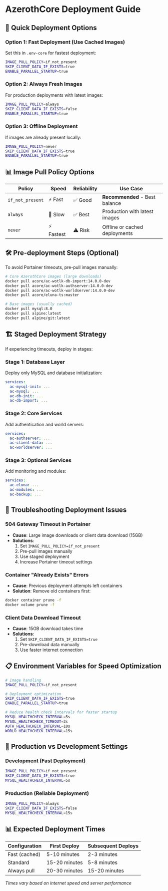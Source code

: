 # AzerothCore Deployment Guide

## 🚀 Quick Deployment Options

### **Option 1: Fast Deployment (Use Cached Images)**
Set this in `.env-core` for fastest deployment:
```bash
IMAGE_PULL_POLICY=if_not_present
SKIP_CLIENT_DATA_IF_EXISTS=true
ENABLE_PARALLEL_STARTUP=true
```

### **Option 2: Always Fresh Images**
For production deployments with latest images:
```bash
IMAGE_PULL_POLICY=always
SKIP_CLIENT_DATA_IF_EXISTS=false
ENABLE_PARALLEL_STARTUP=true
```

### **Option 3: Offline Deployment**
If images are already present locally:
```bash
IMAGE_PULL_POLICY=never
SKIP_CLIENT_DATA_IF_EXISTS=true
ENABLE_PARALLEL_STARTUP=true
```

## 📊 Image Pull Policy Options

| Policy | Speed | Reliability | Use Case |
|--------|-------|-------------|----------|
| `if_not_present` | ⚡ Fast | ✅ Good | **Recommended** - Best balance |
| `always` | 🐌 Slow | ✅ Best | Production with latest images |
| `never` | ⚡ Fastest | ⚠️ Risk | Offline or cached deployments |

## 🛠️ Pre-deployment Steps (Optional)

To avoid Portainer timeouts, pre-pull images manually:

```bash
# Core AzerothCore images (large downloads)
docker pull acore/ac-wotlk-db-import:14.0.0-dev
docker pull acore/ac-wotlk-authserver:14.0.0-dev
docker pull acore/ac-wotlk-worldserver:14.0.0-dev
docker pull acore/eluna-ts:master

# Base images (usually cached)
docker pull mysql:8.0
docker pull alpine:latest
docker pull alpine/git:latest
```

## 🏗️ Staged Deployment Strategy

If experiencing timeouts, deploy in stages:

### **Stage 1: Database Layer**
Deploy only MySQL and database initialization:
```yaml
services:
  ac-mysql-init: ...
  ac-mysql: ...
  ac-db-init: ...
  ac-db-import: ...
```

### **Stage 2: Core Services**
Add authentication and world servers:
```yaml
services:
  ac-authserver: ...
  ac-client-data: ...
  ac-worldserver: ...
```

### **Stage 3: Optional Services**
Add monitoring and modules:
```yaml
services:
  ac-eluna: ...
  ac-modules: ...
  ac-backup: ...
```

## 🎯 Troubleshooting Deployment Issues

### **504 Gateway Timeout in Portainer**
- **Cause**: Large image downloads or client data download (15GB)
- **Solutions**:
  1. Set `IMAGE_PULL_POLICY=if_not_present`
  2. Pre-pull images manually
  3. Use staged deployment
  4. Increase Portainer timeout settings

### **Container "Already Exists" Errors**
- **Cause**: Previous deployment attempts left containers
- **Solution**: Remove old containers first:
```bash
docker container prune -f
docker volume prune -f
```

### **Client Data Download Timeout**
- **Cause**: 15GB download takes time
- **Solutions**:
  1. Set `SKIP_CLIENT_DATA_IF_EXISTS=true`
  2. Pre-download data manually
  3. Use faster internet connection

## 📋 Environment Variables for Speed Optimization

```bash
# Image handling
IMAGE_PULL_POLICY=if_not_present

# Deployment optimization
SKIP_CLIENT_DATA_IF_EXISTS=true
ENABLE_PARALLEL_STARTUP=true

# Reduce health check intervals for faster startup
MYSQL_HEALTHCHECK_INTERVAL=5s
MYSQL_HEALTHCHECK_TIMEOUT=3s
AUTH_HEALTHCHECK_INTERVAL=10s
WORLD_HEALTHCHECK_INTERVAL=15s
```

## 🚨 Production vs Development Settings

### **Development (Fast Deployment)**
```bash
IMAGE_PULL_POLICY=if_not_present
SKIP_CLIENT_DATA_IF_EXISTS=true
MYSQL_HEALTHCHECK_INTERVAL=5s
```

### **Production (Reliable Deployment)**
```bash
IMAGE_PULL_POLICY=always
SKIP_CLIENT_DATA_IF_EXISTS=false
MYSQL_HEALTHCHECK_INTERVAL=15s
```

## 📊 Expected Deployment Times

| Configuration | First Deploy | Subsequent Deploys |
|---------------|--------------|-------------------|
| Fast (cached) | 5-10 minutes | 2-3 minutes |
| Standard | 15-20 minutes | 5-8 minutes |
| Always pull | 20-30 minutes | 15-20 minutes |

*Times vary based on internet speed and server performance*